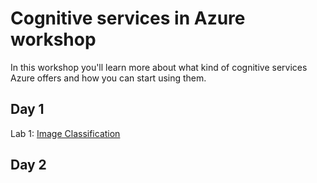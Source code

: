# Cognitive services in Azure workshop

In this workshop you'll learn more about what kind of cognitive services Azure offers and how you can start using them.


## Day 1
Lab 1: [Image Classification](/ImageClassificationLab)

## Day 2